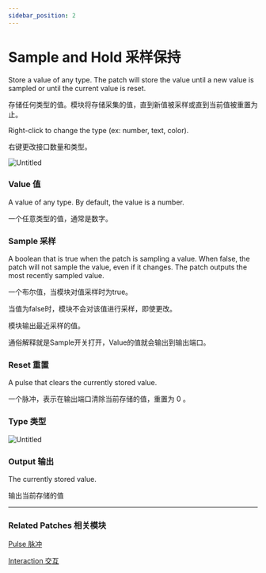 ```yaml
---
sidebar_position: 2
---
```


# Sample and Hold 采样保持

Store a value of any type. The patch will store the value until a new value is sampled or until the current value is reset.

存储任何类型的值。模块将存储采集的值，直到新值被采样或直到当前值被重置为止。

Right-click to change the type (ex: number, text, color).

右键更改接口数量和类型。

![Untitled](https://s3.us-west-2.amazonaws.com/secure.notion-static.com/db9db180-bb54-4a61-bb3d-f104ad56a27b/Untitled.png?X-Amz-Algorithm=AWS4-HMAC-SHA256&X-Amz-Content-Sha256=UNSIGNED-PAYLOAD&X-Amz-Credential=AKIAT73L2G45EIPT3X45%2F20220602%2Fus-west-2%2Fs3%2Faws4_request&X-Amz-Date=20220602T182056Z&X-Amz-Expires=86400&X-Amz-Signature=639da17f167ca16dbf76de10f6265dc95e92c5ac25981f3f0d472ddd28d62089&X-Amz-SignedHeaders=host&response-content-disposition=filename%20%3D%22Untitled.png%22&x-id=GetObject)

### Value 值

A value of any type. By default, the value is a number.

一个任意类型的值，通常是数字。

### Sample 采样

A boolean that is true when the patch is sampling a value. When false, the patch will not sample the value, even if it changes. The patch outputs the most recently sampled value.

一个布尔值，当模块对值采样时为true。

当值为false时，模块不会对该值进行采样，即使更改。

模块输出最近采样的值。

通俗解释就是Sample开关打开，Value的值就会输出到输出端口。

### Reset 重置

A pulse that clears the currently stored value.

一个脉冲，表示在输出端口清除当前存储的值，重置为 0 。

### Type 类型

![Untitled](https://s3.us-west-2.amazonaws.com/secure.notion-static.com/e6058b12-64d0-4ed8-a3fb-f42402342ce0/Untitled.png?X-Amz-Algorithm=AWS4-HMAC-SHA256&X-Amz-Content-Sha256=UNSIGNED-PAYLOAD&X-Amz-Credential=AKIAT73L2G45EIPT3X45%2F20220602%2Fus-west-2%2Fs3%2Faws4_request&X-Amz-Date=20220602T182103Z&X-Amz-Expires=86400&X-Amz-Signature=3750d2e0313f83c82405caa0444b573e2ff0be585c6db4169cb7d31f94f98142&X-Amz-SignedHeaders=host&response-content-disposition=filename%20%3D%22Untitled.png%22&x-id=GetObject)

### Output 输出

The currently stored value.

输出当前存储的值

------

### Related Patches 相关模块

[Pulse 脉冲](./Pulse.md)

[Interaction 交互](./../Interaction/Interaction.md)
